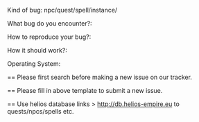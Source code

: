 Kind of bug: npc/quest/spell/instance/ 

What bug do you encounter?:

How to reproduce your bug?:

How it should work?:

Operating System:

== Please first search before making a new issue on our tracker.

== Please fill in above template to submit a new issue.

== Use helios database links > http://db.helios-empire.eu to quests/npcs/spells etc.
